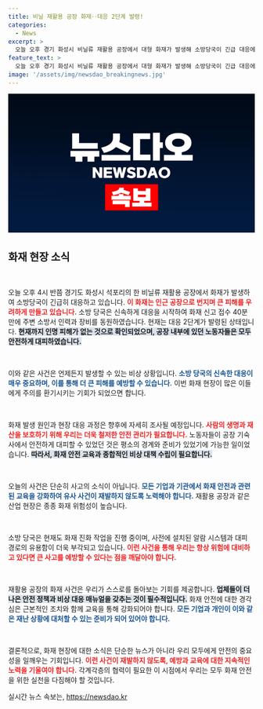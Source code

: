 ```yaml
---
title: 비닐 재활용 공장 화재‥대응 2단계 발령!
categories:
  - News
excerpt: >
  오늘 오후 경기 화성시 비닐류 재활용 공장에서 대형 화재가 발생해 소방당국이 긴급 대응에 나섰습니다. 불길은 인근 공장으로 번지며 진화 작업이 진행 중이며, 다행히 인명 피해는 없는 상태입니다. 자세한 상황을 확인하세요!
feature_text: >
  오늘 오후 경기 화성시 비닐류 재활용 공장에서 대형 화재가 발생해 소방당국이 긴급 대응에 나섰습니다. 불길은 인근 공장으로 번지며 진화 작업이 진행 중이며, 다행히 인명 피해는 없는 상태입니다. 자세한 상황을 확인하세요!
image: '/assets/img/newsdao_breakingnews.jpg'
---
```


<p><img src="/assets/img/newsdao_breakingnews.jpg" alt="pcversion 속보" /></p>

<h2 data-ke-size="size26">화재 현장 소식</h2>

<p data-ke-size="size16">&nbsp;</p>

<p>오늘 오후 4시 반쯤 경기도 화성시 석포리의 한 비닐류 재활용 공장에서 화재가 발생하여 소방당국이 긴급히 대응하고 있습니다. <b><span style="color: #ee2323;">이 화재는 인근 공장으로 번지며 큰 피해를 우려하게 만들고 있습니다.</span></b> 소방 당국은 신속하게 대응을 시작하여 화재 신고 접수 40분 만에 주변 소방서 인력과 장비를 동원하였습니다. 현재는 대응 2단계가 발령된 상태입니다. <b><span style="background-color: #21538527;">현재까지 인명 피해가 없는 것으로 확인되었으며, 공장 내부에 있던 노동자들은 모두 안전하게 대피하였습니다.</span></b></p>

<p data-ke-size="size16">&nbsp;</p>

<p>이와 같은 사건은 언제든지 발생할 수 있는 비상 상황입니다. <b><span style="color: #1a5490;">소방 당국의 신속한 대응이 매우 중요하며, 이를 통해 더 큰 피해를 예방할 수 있습니다.</span></b> 이번 화재 현장이 많은 이들에게 주의를 환기시키는 기회가 되었으면 합니다. <b></b></p>

<p data-ke-size="size16">&nbsp;</p>

<p>화재 발생 원인과 현장 대응 과정은 향후에 자세히 조사될 예정입니다. <b><span style="color: #ee2323;">사람의 생명과 재산을 보호하기 위해 우리는 더욱 철저한 안전 관리가 필요합니다.</span></b> 노동자들이 공장 기숙사에서 안전하게 대피할 수 있었던 것은 평소의 경계와 준비가 있었기에 가능한 일이었습니다. <b><span style="background-color: #21538527;">따라서, 화재 안전 교육과 종합적인 비상 대책 수립이 필요합니다.</span></b></p>

<p data-ke-size="size16">&nbsp;</p>

<p>오늘의 사건은 단순히 사고의 소식이 아닙니다. <b><span style="color: #1a5490;">모든 기업과 기관에서 화재 안전과 관련된 교육을 강화하여 유사 사건이 재발하지 않도록 노력해야 합니다.</span></b> 재활용 공장과 같은 산업 현장은 종종 화재 위험성이 높습니다. <b></b> </p>

<p data-ke-size="size16">&nbsp;</p>

<p>소방 당국은 현재도 화재 진화 작업을 진행 중이며, 사전에 설치된 알람 시스템과 대피 경로의 유용함이 더욱 부각되고 있습니다. <b><span style="color: #ee2323;">이런 사건을 통해 우리는 항상 위험에 대비하고 있다면 큰 사고를 예방할 수 있다는 점을 깨달아야 합니다.</span></b> </p>

<p data-ke-size="size16">&nbsp;</p>

<p>재활용 공장의 화재 사건은 우리가 스스로를 돌아보는 기회를 제공합니다. <b><span style="background-color: #21538527;">업체들이 더 나은 안전 정책과 비상 대응 매뉴얼을 갖추는 것이 필수적입니다.</span></b> 화재 안전에 대한 경각심은 근본적인 조치와 함께 교육을 통해 강화되어야 합니다. <b><span style="color: #1a5490;">모든 기업과 개인이 이와 같은 재난 상황에 대처할 수 있는 준비가 되어 있어야 합니다.</span></b></p>

<p data-ke-size="size16">&nbsp;</p>

<p>결론적으로, 화재 현장에 대한 소식은 단순한 뉴스가 아니라 우리 모두에게 안전의 중요성을 일깨우는 기회입니다. <b><span style="color: #ee2323;">이런 사건이 재발하지 않도록, 예방과 교육에 대한 지속적인 노력을 기울여야 합니다.</span></b> 각계각층의 협력이 필요한 이 시점에서 우리는 모두 화재 안전을 위한 실천을 다짐해야 할 것입니다. <b></b></p>
실시간 뉴스 속보는, <a href="https://newsdao.kr" rel="dofollow">https://newsdao.kr</a>


